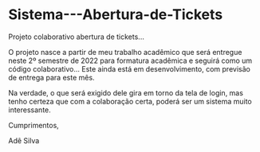 # Sistema---Abertura-de-Tickets
Projeto colaborativo abertura de tickets...

O projeto nasce a partir de meu trabalho acadêmico que será entregue neste 2º semestre de 2022 para formatura acadêmica e seguirá como um código colaborativo... Este ainda está em desenvolvimento, com previsão de entrega para este mês.

Na verdade, o que será exigido dele gira em torno da tela de login, mas tenho certeza que com a colaboração certa, poderá ser um sistema muito interessante.

Cumprimentos,

Adê Silva
